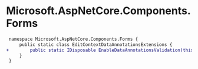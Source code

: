 # Microsoft.AspNetCore.Components.Forms

``` diff
 namespace Microsoft.AspNetCore.Components.Forms {
     public static class EditContextDataAnnotationsExtensions {
+        public static IDisposable EnableDataAnnotationsValidation(this EditContext editContext, IServiceProvider serviceProvider);
     }
 }
```
